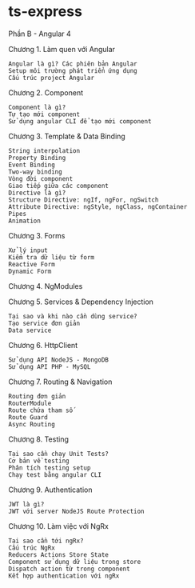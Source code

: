 # ts-express

Phần B - Angular 4

Chương 1. Làm quen với Angular

	Angular là gì? Các phiên bản Angular
	Setup môi trường phát triển ứng dụng 
	Cấu trúc project Angular
	
Chương 2. Component
	
	Component là gì?
	Tự tạo mới component 
	Sử dụng angular CLI để tạo mới component
	
Chương 3. Template & Data Binding

	String interpolation 
	Property Binding 
	Event Binding 
	Two-way binding
	Vòng đời component
	Giao tiếp giữa các component
	Directive là gì?
	Structure Directive: ngIf, ngFor, ngSwitch
	Attribute Directive: ngStyle, ngClass, ngContainer
	Pipes
	Animation

Chương 3. Forms

	Xử lý input
	Kiểm tra dữ liệu từ form
	Reactive Form
	Dynamic Form

Chương 4. NgModules

Chương 5. Services & Dependency Injection
	
	Tại sao và khi nào cần dùng service?
 	Tạo service đơn giản
 	Data service

Chương 6. HttpClient

	Sử dụng API NodeJS - MongoDB
	Sử dụng API PHP - MySQL

Chương 7. Routing & Navigation

	Routing đơn giản
	RouterModule
	Route chứa tham số
	Route Guard
	Async Routing

Chương 8. Testing 

	Tại sao cần chạy Unit Tests? 
	Cơ bản về testing 
	Phân tích testing setup 
	Chạy test bằng angular CLI

Chương 9. Authentication 

	JWT là gì? 
	JWT với server NodeJS Route Protection
	
Chương 10. Làm việc với NgRx 

	Tại sao cần tới ngRx? 
	Cấu trúc NgRx 
	Reducers Actions Store State
	Component sử dụng dữ liệu trong store
	Dispatch action từ trong component 
	Kết hợp authentication với ngRx

